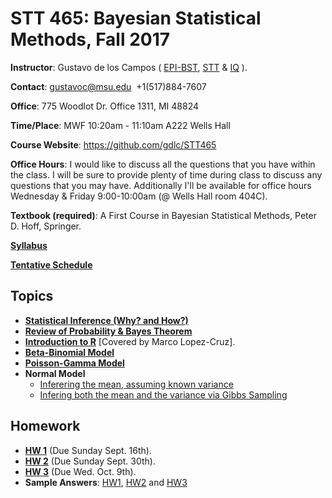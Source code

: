 # STT 465: Bayesian Statistical Methods, Fall 2017


**Instructor**: Gustavo de los Campos ( [EPI-BST](http://www.epi.msu.edu/), [STT](https://stt.natsci.msu.edu/) & [IQ](https://iq.msu.edu/) ).

**Contact**: gustavoc@msu.edu  +1(517)884-7607

**Office**:  775 Woodlot Dr. Office 1311, MI 48824

**Time/Place**: MWF 10:20am - 11:10am A222 Wells Hall

**Course Website**:  https://github.com/gdlc/STT465 

**Office Hours**: I would like to discuss all the questions that you have within the class. I will be sure to provide plenty of time during class to discuss any questions that you may have. Additionally I'll be available for office hours Wednesday & Friday 9:00-10:00am  (@ Wells Hall room 404C).

**Textbook (required)**: A First Course in Bayesian Statistical Methods, Peter D. Hoff, Springer.

**[Syllabus](https://github.com/gdlc/STT465/blob/master/Syllabus.pdf)**

**[Tentative Schedule](https://github.com/gdlc/STT465/blob/master/TentativeSchedule.pdf)**

## Topics

   - **[Statistical Inference (Why? and How?)](https://github.com/gdlc/STT465/blob/master/intro.md)**
   - **[Review of Probability & Bayes Theorem](https://github.com/gdlc/STT465/edit/master/probability.md)**
   - **[Introduction to R](https://github.com/QuantGen/RIntro)** [Covered by Marco Lopez-Cruz].
   - **[Beta-Binomial Model](betaBinomial.md)**
   - **[Poisson-Gamma Model](https://github.com/gdlc/STT465/blob/master/poisson.md)**
   - **Normal Model**
      - [Inferering the mean, assuming known variance](https://github.com/gdlc/STT465/blob/master/NormalModel_Mean.md)
      - [Infering both the mean and the variance via Gibbs Sampling](https://github.com/gdlc/STT465/blob/master/NormalModel_MeanAndVarianceGibbs.md)


## Homework
 
  - **[HW 1](https://github.com/gdlc/STT465/blob/master/HW1_STT465.pdf)** (Due Sunday Sept. 16th).
  - **[HW 2](https://github.com/gdlc/STT465/blob/master/HW2.md)** (Due Sunday Sept. 30th).
  - **[HW 3](https://github.com/gdlc/STT465/blob/master/HW3.md)** (Due Wed. Oct. 9th).
  - **Sample Answers**: [HW1](https://github.com/gdlc/STT465/blob/master/HW1_sample.pdf), [HW2](https://github.com/gdlc/STT465/blob/master/HW2_sample.pdf) and  [HW3](https://github.com/gdlc/STT465/blob/master/HW3_sample.pdf)
  
  
